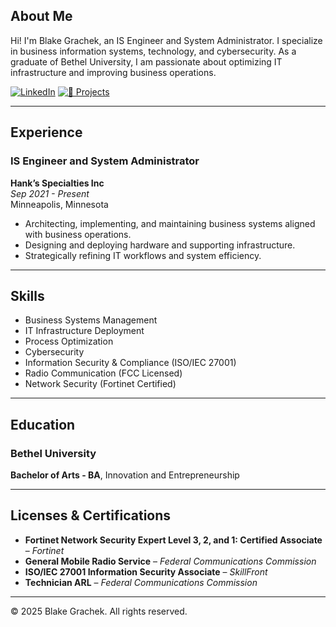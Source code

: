 ## About Me
Hi! I'm Blake Grachek, an IS Engineer and System Administrator. I specialize in business information systems, technology, and cybersecurity. As a graduate of Bethel University, I am passionate about optimizing IT infrastructure and improving business operations.

[![LinkedIn](https://img.shields.io/badge/LinkedIn-0A66C2?style=for-the-badge&logo=linkedin&logoColor=white)](https://www.linkedin.com/in/blakegrachek/)
[![📂 Projects](https://img.shields.io/badge/Projects-2563EB?style=for-the-badge&logo=github&logoColor=white)](/projects/)  

---

## Experience
### IS Engineer and System Administrator  
**Hank’s Specialties Inc**  
*Sep 2021 - Present*  
Minneapolis, Minnesota  
- Architecting, implementing, and maintaining business systems aligned with business operations.  
- Designing and deploying hardware and supporting infrastructure.  
- Strategically refining IT workflows and system efficiency.

---

## Skills
- Business Systems Management  
- IT Infrastructure Deployment  
- Process Optimization  
- Cybersecurity  
- Information Security & Compliance (ISO/IEC 27001)  
- Radio Communication (FCC Licensed)  
- Network Security (Fortinet Certified)  

---


## Education
### Bethel University  
**Bachelor of Arts - BA**, Innovation and Entrepreneurship 

---


## Licenses & Certifications
- **Fortinet Network Security Expert Level 3, 2, and 1: Certified Associate** – *Fortinet*  
- **General Mobile Radio Service** – *Federal Communications Commission*  
- **ISO/IEC 27001 Information Security Associate** – *SkillFront*  
- **Technician ARL** – *Federal Communications Commission*  

---
© 2025 Blake Grachek. All rights reserved.
